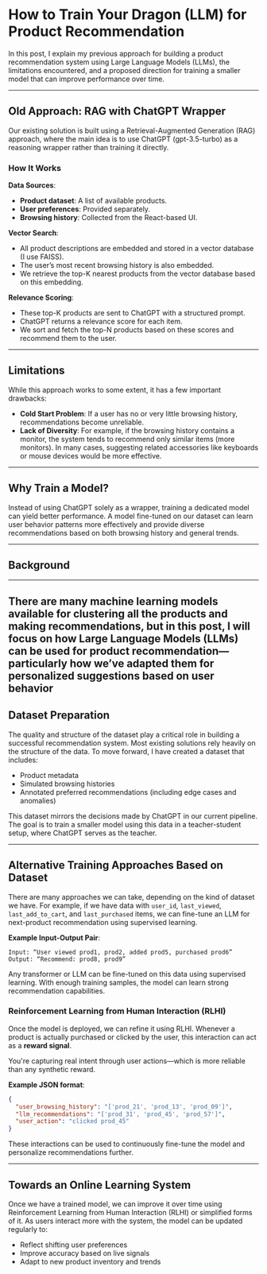 # How to Train Your Dragon (LLM) for Product Recommendation





In this post, I explain my previous approach for building a product recommendation system using Large Language Models (LLMs), the limitations encountered, and a proposed direction for training a smaller model that can improve performance over time.

---

## Old Approach: RAG with ChatGPT Wrapper

Our existing solution is built using a Retrieval-Augmented Generation (RAG) approach, where the main idea is to use ChatGPT (gpt-3.5-turbo) as a reasoning wrapper rather than training it directly.

### How It Works

**Data Sources**:
- **Product dataset**: A list of available products.
- **User preferences**: Provided separately.
- **Browsing history**: Collected from the React-based UI.

**Vector Search**:
- All product descriptions are embedded and stored in a vector database (I use FAISS).
- The user’s most recent browsing history is also embedded.
- We retrieve the top-K nearest products from the vector database based on this embedding.

**Relevance Scoring**:
- These top-K products are sent to ChatGPT with a structured prompt.
- ChatGPT returns a relevance score for each item.
- We sort and fetch the top-N products based on these scores and recommend them to the user.

---

## Limitations

While this approach works to some extent, it has a few important drawbacks:

- **Cold Start Problem**: If a user has no or very little browsing history, recommendations become unreliable.
- **Lack of Diversity**: For example, if the browsing history contains a monitor, the system tends to recommend only similar items (more monitors). In many cases, suggesting related accessories like keyboards or mouse devices would be more effective.

---

## Why Train a Model?

Instead of using ChatGPT solely as a wrapper, training a dedicated model can yield better performance. A model fine-tuned on our dataset can learn user behavior patterns more effectively and provide diverse recommendations based on both browsing history and general trends.

---
## Background
---
There are many machine learning models available for clustering all the products and making recommendations, but in this post, I will focus on how Large Language Models (LLMs) can be used for product recommendation—particularly how we’ve adapted them for personalized suggestions based on user behavior
---
## Dataset Preparation

The quality and structure of the dataset play a critical role in building a successful recommendation system. Most existing solutions rely heavily on the structure of the data. To move forward, I have created a dataset that includes:

- Product metadata  
- Simulated browsing histories  
- Annotated preferred recommendations (including edge cases and anomalies)

This dataset mirrors the decisions made by ChatGPT in our current pipeline. The goal is to train a smaller model using this data in a teacher-student setup, where ChatGPT serves as the teacher.

---


## Alternative Training Approaches Based on Dataset

There are many approaches we can take, depending on the kind of dataset we have. For example, if we have data with `user_id`, `last_viewed`, `last_add_to_cart`, and `last_purchased` items, we can fine-tune an LLM for next-product recommendation using supervised learning.

**Example Input-Output Pair**:
```
Input: “User viewed prod1, prod2, added prod5, purchased prod6”  
Output: “Recommend: prod8, prod9”
```

Any transformer or LLM can be fine-tuned on this data using supervised learning. With enough training samples, the model can learn strong recommendation capabilities.

### Reinforcement Learning from Human Interaction (RLHI)

Once the model is deployed, we can refine it using RLHI. Whenever a product is actually purchased or clicked by the user, this interaction can act as a **reward signal**.

You're capturing real intent through user actions—which is more reliable than any synthetic reward.

**Example JSON format**:
```json
{
  "user_browsing_history": "['prod_21', 'prod_13', 'prod_09']",
  "llm_recommendations": "['prod_31', 'prod_45', 'prod_57']",
  "user_action": "clicked prod_45"
}
```

These interactions can be used to continuously fine-tune the model and personalize recommendations further.

---

## Towards an Online Learning System

Once we have a trained model, we can improve it over time using Reinforcement Learning from Human Interaction (RLHI) or simplified forms of it. As users interact more with the system, the model can be updated regularly to:

- Reflect shifting user preferences  
- Improve accuracy based on live signals  
- Adapt to new product inventory and trends
